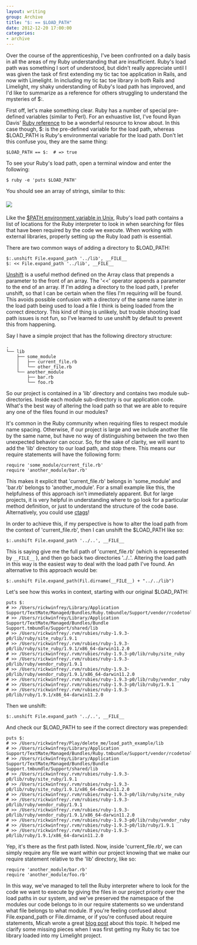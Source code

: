```yaml
---
layout: writing
group: Archive
title: "$: == $LOAD_PATH"
date: 2012-12-20 17:00:00
categories:
- archive
---
```


Over the course of the apprenticeship, I've been confronted on a daily basis in all the areas of my Ruby understanding that are insufficient. Ruby's load path was something I sort of understood, but didn't really appreciate until I was given the task of first extending my tic tac toe application in Rails, and now with Limelight. In including my tic tac toe library in both Rails and Limelight, my shaky understanding of Ruby's load path has improved, and I'd like to summarize as a reference for others struggling to understand the mysteries of $:.

First off, let's make something clear. Ruby has a number of special pre-defined variables (similar to Perl). For an exhuastive list, I've found Ryan Davis' [Ruby reference](http://www.zenspider.com/Languages/Ruby/QuickRef.html#pre-defined-variables) to be a wonderful resource to know about. In this case though, $: is the pre-defined variable for the load path, whereas $LOAD_PATH is Ruby's environmental variable for the load path. Don't let this confuse you, they are the same thing:


    $LOAD_PATH == $:  # => true


To see your Ruby's load path, open a terminal window and enter the following:

    $ ruby -e 'puts $LOAD_PATH'

You should see an array of strings, similar to this:

[<div style="width: 800px; margin: 20px auto;"><img src='http://i.imgur.com/VUw3w.png' /></div>](http://i.imgur.com/VUw3w.png)

Like the [$PATH environment variable in Unix](http://www.cyberciti.biz/faq/howto-print-path-variable/), Ruby's load path contains a list of locations for the Ruby interpreter to look in when searching for files that have been required by the code we execute. When working with external libraries, properly setting up the Ruby load path is essential.

There are two common ways of adding a directory to $LOAD_PATH:

    $:.unshift File.expand_path '../lib', __FILE__
    $: << File.expand_path '../lib', __FILE__

[Unshift](http://ruby-doc.org/core-1.9.3/Array.html#method-i-unshift) is a useful method defined on the Array class that prepends a parameter to the front of an array. The '<<' operator appends a parameter to the end of an array. If I'm adding a directory to the load path, I prefer unshift, so that I can be certain when the files I'm requiring will be found. This avoids possible confusion with a directory of the same name later in the load path being used to load a file I think is being loaded from the correct directory. This kind of thing is unlikely, but trouble shooting load path issues is not fun, so I've learned to use unshift by default to prevent this from happening.

Say I have a simple project that has the following directory structure:

    .
    └── lib
        ├── some_module
        │   ├── current_file.rb
        │   └── other_file.rb
        └── another_module
            ├── bar.rb
            └── foo.rb


So our project is contained in a 'lib' directory and contains two module sub-directories. Inside each module sub-directory is our application code. What's the best way of altering the load path so that we are able to require any one of the files found in our modules?

It's common in the Ruby community when requiring files to respect module name spacing. Otherwise, if our project is large and we include another file by the same name, but have no way of distinguishing between the two then unexpected behavior can occur. So, for the sake of clarity, we will want to add the 'lib' directory to our load path, and stop there. This means our require statements will have the following form:

    require 'some_module/current_file.rb'
    require 'another_module/bar.rb'

This makes it explicit that 'current_file.rb' belongs in 'some_module' and 'bar.rb' belongs to 'another_module'. For a small example like this, the helpfulness of this approach isn't immediately apparent. But for large projects, it is very helpful in understanding where to go look for a particular method definition, or just to understand the structure of the code base. Alternatively, you could use [ctags](http://andrew-stewart.ca/2012/10/31/vim-ctags)!

In order to achieve this, if my perspective is how to alter the load path from the context of 'current_file.rb', then I can unshift the $LOAD_PATH like so:

    $:.unshift File.expand_path '../..', __FILE__

This is saying give me the full path of 'current_file.rb' (which is represented by `__FILE__` ), and then go back two directories '../..'. Altering the load path in this way is the easiest way to deal with the load path I've found. An alternative to this approach would be:

    $:.unshift File.expand_path(Fil.dirname(__FILE__) + "../../lib")

Let's see how this works in context, starting with our original $LOAD_PATH:

    puts $:
    # >> /Users/rickwinfrey/Library/Application Support/TextMate/Managed/Bundles/Ruby.tmbundle/Support/vendor/rcodetools/lib
    # >> /Users/rickwinfrey/Library/Application Support/TextMate/Managed/Bundles/Bundle Support.tmbundle/Support/shared/lib
    # >> /Users/rickwinfrey/.rvm/rubies/ruby-1.9.3-p0/lib/ruby/site_ruby/1.9.1
    # >> /Users/rickwinfrey/.rvm/rubies/ruby-1.9.3-p0/lib/ruby/site_ruby/1.9.1/x86_64-darwin11.2.0
    # >> /Users/rickwinfrey/.rvm/rubies/ruby-1.9.3-p0/lib/ruby/site_ruby
    # >> /Users/rickwinfrey/.rvm/rubies/ruby-1.9.3-p0/lib/ruby/vendor_ruby/1.9.1
    # >> /Users/rickwinfrey/.rvm/rubies/ruby-1.9.3-p0/lib/ruby/vendor_ruby/1.9.1/x86_64-darwin11.2.0
    # >> /Users/rickwinfrey/.rvm/rubies/ruby-1.9.3-p0/lib/ruby/vendor_ruby
    # >> /Users/rickwinfrey/.rvm/rubies/ruby-1.9.3-p0/lib/ruby/1.9.1
    # >> /Users/rickwinfrey/.rvm/rubies/ruby-1.9.3-p0/lib/ruby/1.9.1/x86_64-darwin11.2.0

Then we unshift:

    $:.unshift File.expand_path '../..', __FILE__

And check our $LOAD_PATH to see if the correct directory was prepended:

    puts $:
    # >> /Users/rickwinfrey/Play/delete_me/load_path_example/lib
    # >> /Users/rickwinfrey/Library/Application Support/TextMate/Managed/Bundles/Ruby.tmbundle/Support/vendor/rcodetools/lib
    # >> /Users/rickwinfrey/Library/Application Support/TextMate/Managed/Bundles/Bundle Support.tmbundle/Support/shared/lib
    # >> /Users/rickwinfrey/.rvm/rubies/ruby-1.9.3-p0/lib/ruby/site_ruby/1.9.1
    # >> /Users/rickwinfrey/.rvm/rubies/ruby-1.9.3-p0/lib/ruby/site_ruby/1.9.1/x86_64-darwin11.2.0
    # >> /Users/rickwinfrey/.rvm/rubies/ruby-1.9.3-p0/lib/ruby/site_ruby
    # >> /Users/rickwinfrey/.rvm/rubies/ruby-1.9.3-p0/lib/ruby/vendor_ruby/1.9.1
    # >> /Users/rickwinfrey/.rvm/rubies/ruby-1.9.3-p0/lib/ruby/vendor_ruby/1.9.1/x86_64-darwin11.2.0
    # >> /Users/rickwinfrey/.rvm/rubies/ruby-1.9.3-p0/lib/ruby/vendor_ruby
    # >> /Users/rickwinfrey/.rvm/rubies/ruby-1.9.3-p0/lib/ruby/1.9.1
    # >> /Users/rickwinfrey/.rvm/rubies/ruby-1.9.3-p0/lib/ruby/1.9.1/x86_64-darwin11.2.0

Yep, it's there as the first path listed. Now, inside 'current_file.rb', we can simply require any file we want within our project knowing that we make our require statement relative to the 'lib' directory, like so:

    require 'another_module/bar.rb'
    require 'another_module/foo.rb'

In this way, we've managed to tell the Ruby interpreter where to look for the code we want to execute by giving the files in our project priority over the load paths in our system, and we've preserved the namespace of the modules our code belongs to in our require statements so we understand what file belongs to what module. If you're feeling confused about File.expand_path or File.dirname, or if you're confused about require statements, Micah wrote a great [blog post](http://blog.8thlight.com/micah-martin/2007/10/08/micah%27s-general-guidelines-on-ruby-require.html) about this topic. It helped me clarify some missing pieces when I was first getting my Ruby tic tac toe library loaded into my Limelight project.

